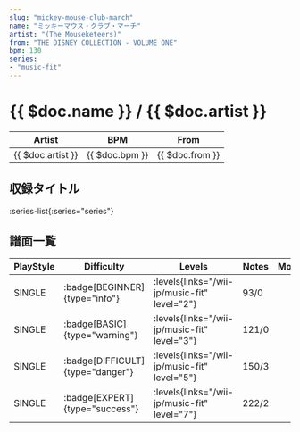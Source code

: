 ```yaml
---
slug: "mickey-mouse-club-march"
name: "ミッキーマウス・クラブ・マーチ"
artist: "(The Mouseketeers)"
from: "THE DISNEY COLLECTION - VOLUME ONE"
bpm: 130
series:
- "music-fit"
---
```


# {{ $doc.name }} / {{ $doc.artist }}

|Artist|BPM|From|
|------|---|----|
|{{ $doc.artist }}|{{ $doc.bpm }}|{{ $doc.from }}|

## 収録タイトル

:series-list{:series="series"}

## 譜面一覧

|PlayStyle|Difficulty|Levels|Notes|Movie|
|---------|----------|------|-----|-----|
|SINGLE| :badge[BEGINNER]{type="info"}| :levels{links="/wii-jp/music-fit" level="2"}|93/0||
|SINGLE| :badge[BASIC]{type="warning"}| :levels{links="/wii-jp/music-fit" level="3"}|121/0||
|SINGLE| :badge[DIFFICULT]{type="danger"}| :levels{links="/wii-jp/music-fit" level="5"}|150/3||
|SINGLE| :badge[EXPERT]{type="success"}| :levels{links="/wii-jp/music-fit" level="7"}|222/2||
